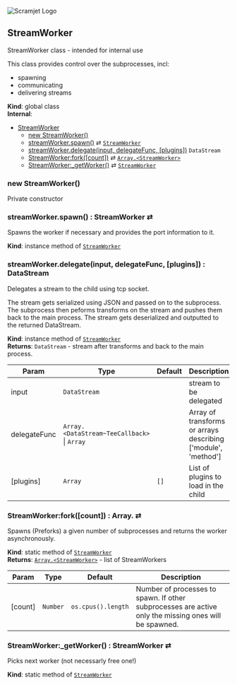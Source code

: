 ![Scramjet Logo](https://signicode.com/scramjet-logo-light.svg)

<a name="StreamWorker"></a>

## StreamWorker
StreamWorker class - intended for internal use

This class provides control over the subprocesses, incl:
 - spawning
 - communicating
 - delivering streams

**Kind**: global class  
**Internal**:   

* [StreamWorker](#StreamWorker)
    * [new StreamWorker()](#new_StreamWorker_new)
    * [streamWorker.spawn()](#StreamWorker+spawn) ⇄ [<code>StreamWorker</code>](#StreamWorker)
    * [streamWorker.delegate(input, delegateFunc, [plugins])](#StreamWorker+delegate)  <code>DataStream</code>
    * [StreamWorker:fork([count])](#StreamWorker.fork) ⇄ [<code>Array.&lt;StreamWorker&gt;</code>](#StreamWorker)
    * [StreamWorker:_getWorker()](#StreamWorker._getWorker) ⇄ [<code>StreamWorker</code>](#StreamWorker)

<a name="new_StreamWorker_new"></a>

### new StreamWorker()
Private constructor

<a name="StreamWorker+spawn"></a>

### streamWorker.spawn() : StreamWorker ⇄
Spawns the worker if necessary and provides the port information to it.

**Kind**: instance method of [<code>StreamWorker</code>](#StreamWorker)  
<a name="StreamWorker+delegate"></a>

### streamWorker.delegate(input, delegateFunc, [plugins]) : DataStream
Delegates a stream to the child using tcp socket.

The stream gets serialized using JSON and passed on to the subprocess.
The subprocess then peforms transforms on the stream and pushes them back to the main process.
The stream gets deserialized and outputted to the returned DataStream.

**Kind**: instance method of [<code>StreamWorker</code>](#StreamWorker)  
**Returns**: <code>DataStream</code> - stream after transforms and back to the main process.  

| Param | Type | Default | Description |
| --- | --- | --- | --- |
| input | <code>DataStream</code> |  | stream to be delegated |
| delegateFunc | <code>Array.&lt;DataStream~TeeCallback&gt;</code> \| <code>Array</code> |  | Array of transforms or arrays describing ['module', 'method'] |
| [plugins] | <code>Array</code> | <code>[]</code> | List of plugins to load in the child |

<a name="StreamWorker.fork"></a>

### StreamWorker:fork([count]) : Array.<StreamWorker> ⇄
Spawns (Preforks) a given number of subprocesses and returns the worker asynchronously.

**Kind**: static method of [<code>StreamWorker</code>](#StreamWorker)  
**Returns**: [<code>Array.&lt;StreamWorker&gt;</code>](#StreamWorker) - list of StreamWorkers  

| Param | Type | Default | Description |
| --- | --- | --- | --- |
| [count] | <code>Number</code> | <code>os.cpus().length</code> | Number of processes to spawn. If other subprocesses are active only the missing ones will be spawned. |

<a name="StreamWorker._getWorker"></a>

### StreamWorker:_getWorker() : StreamWorker ⇄
Picks next worker (not necessarly free one!)

**Kind**: static method of [<code>StreamWorker</code>](#StreamWorker)  
